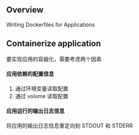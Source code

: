 ## Overview

Writing Dockerfiles for Applications

## Containerize  application

要实现应用的容器化，需要考虑两个因素

#### 应用依赖的配置信息

1. 通过环境变量读取配置
2. 通过 volume 读取配置

#### 应用运行的输出日志信息

将应用的输出日志信息重定向到 STDOUT 和 STDERR



